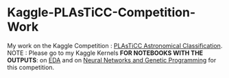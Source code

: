 # Kaggle-PLAsTiCC-Competition-Work
My work on the Kaggle Competition : [PLAsTiCC Astronomical Classification](https://www.kaggle.com/c/PLAsTiCC-2018).
NOTE : Please go to my Kaggle Kernels **FOR NOTEBOOKS WITH THE OUTPUTS**: on [EDA](https://www.kaggle.com/tarunpaparaju/plasticc-comprehensive-eda-with-gp) and on [Neural Networks and Genetic Programming](https://www.kaggle.com/tarunpaparaju/plasticc-challenge-neural-network-with-gp) for this competition.
